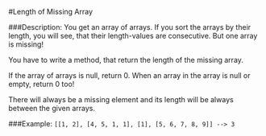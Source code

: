 #Length of Missing Array

###Description:
You get an array of arrays. If you sort the arrays by their length, you will see, that their length-values are consecutive. But one array is missing!

You have to write a method, that return the length of the missing array.

If the array of arrays is null, return 0. When an array in the array is null or empty, return 0 too!

There will always be a missing element and its length will be always between the given arrays. 

###Example:
`[[1, 2], [4, 5, 1, 1], [1], [5, 6, 7, 8, 9]] --> 3`
